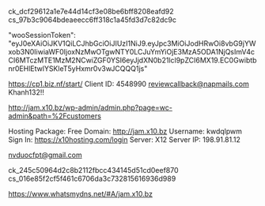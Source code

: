 ck_dcf29612a1e7e44d14cf3e08be6bff8208eafd92
cs_97b3c9064bdeaeecc6ff318c1a45fd3d7c82dc9c

"wooSessionToken": "eyJ0eXAiOiJKV1QiLCJhbGciOiJIUzI1NiJ9.eyJpc3MiOiJodHRwOi8vbG9jYWxob3N0IiwiaWF0IjoxNzMwOTgwNTY0LCJuYmYiOjE3MzA5ODA1NjQsImV4cCI6MTczMTE1MzM2NCwiZGF0YSI6eyJjdXN0b21lcl9pZCI6MX19.EC0Gwibtbnr0EHlEtwlYSKleT5yHxmr0v3wJCQQQ1js"

https://cp1.biz.nf/start/
Client ID: 4548990
reviewcallback@napmails.com
Khanh132!!

http://jam.x10.bz/wp-admin/admin.php?page=wc-admin&path=%2Fcustomers

Hosting Package: Free
Domain: http://jam.x10.bz
Username: kwdqlpwm
Sign In: https://x10hosting.com/login
Server: X12
Server IP: 198.91.81.12

nvduocfpt@gmail.com


ck_245c50964d2c8b2112fbcc434145d51cd0eef870
cs_016e85f2cf5f461c6706da3c732815616936d989

https://www.whatsmydns.net/#A/jam.x10.bz